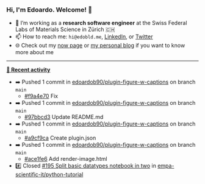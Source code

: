 ### Hi, I'm Edoardo. Welcome! 👋 

- 🔭 I’m working as a **research software engineer** at the Swiss Federal Labs of Materials Science in Zürich 🇨🇭
- 📫 How to reach me: `hi@edobld.me`, [LinkedIn](https://linkedin.com/in/edobld), or [Twitter](https://twitter.com/edobld)
- 🌐 Check out my [now page](https://edoardob.im/now) or [my personal blog](https://blog.edoardob.im) if you want to know more about me

---

**[📰 Recent activity](https://github.com/edoardob90)**
* ➡️ Pushed 1 commit in [edoardob90/plugin-figure-w-captions](https://github.com/edoardob90/plugin-figure-w-captions) on branch `main`
  * [#f9a4e70](https://github.com/edoardob90/plugin-figure-w-captions/commit/f9a4e70) Fix
* ➡️ Pushed 1 commit in [edoardob90/plugin-figure-w-captions](https://github.com/edoardob90/plugin-figure-w-captions) on branch `main`
  * [#97bbcd3](https://github.com/edoardob90/plugin-figure-w-captions/commit/97bbcd3) Update README.md
* ➡️ Pushed 1 commit in [edoardob90/plugin-figure-w-captions](https://github.com/edoardob90/plugin-figure-w-captions) on branch `main`
  * [#a9cf9ca](https://github.com/edoardob90/plugin-figure-w-captions/commit/a9cf9ca) Create plugin.json
* ➡️ Pushed 1 commit in [edoardob90/plugin-figure-w-captions](https://github.com/edoardob90/plugin-figure-w-captions) on branch `main`
  * [#ace1fe6](https://github.com/edoardob90/plugin-figure-w-captions/commit/ace1fe6) Add render-image.html
* #️⃣ Closed [#195 Split basic datatypes notebook in two](https://github.com/empa-scientific-it/python-tutorial/issues/195) in [empa-scientific-it/python-tutorial](https://github.com/empa-scientific-it/python-tutorial)


